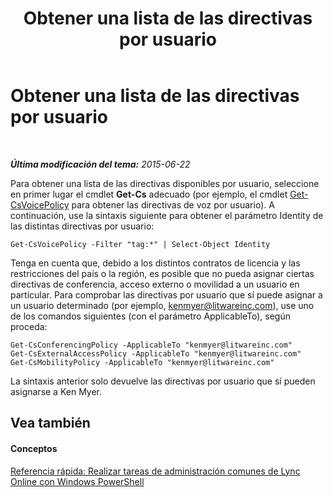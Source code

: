 ﻿---
title: Obtener una lista de las directivas por usuario
TOCTitle: Obtener una lista de las directivas por usuario
ms:assetid: e95a2755-3501-40cc-a704-5ecd01839d76
ms:mtpsurl: https://technet.microsoft.com/es-es/library/Dn362856(v=OCS.15)
ms:contentKeyID: 56271369
ms.date: 06/02/2017
mtps_version: v=OCS.15
ms.translationtype: HT
---

# Obtener una lista de las directivas por usuario

 

_**Última modificación del tema:** 2015-06-22_

Para obtener una lista de las directivas disponibles por usuario, seleccione en primer lugar el cmdlet **Get-Cs** adecuado (por ejemplo, el cmdlet [Get-CsVoicePolicy](get-csvoicepolicy.md) para obtener las directivas de voz por usuario). A continuación, use la sintaxis siguiente para obtener el parámetro Identity de las distintas directivas por usuario:

    Get-CsVoicePolicy -Filter "tag:*" | Select-Object Identity

Tenga en cuenta que, debido a los distintos contratos de licencia y las restricciones del país o la región, es posible que no pueda asignar ciertas directivas de conferencia, acceso externo o movilidad a un usuario en particular. Para comprobar las directivas por usuario que sí puede asignar a un usuario determinado (por ejemplo, kenmyer@litwareinc.com), use uno de los comandos siguientes (con el parámetro ApplicableTo), según proceda:

    Get-CsConferencingPolicy -ApplicableTo "kenmyer@litwareinc.com"
    Get-CsExternalAccessPolicy -ApplicableTo "kenmyer@litwareinc.com"
    Get-CsMobilityPolicy -ApplicableTo "kenmyer@litwareinc.com"

La sintaxis anterior solo devuelve las directivas por usuario que sí pueden asignarse a Ken Myer.

## Vea también

#### Conceptos

[Referencia rápida: Realizar tareas de administración comunes de Lync Online con Windows PowerShell](quick-reference-using-windows-powershell-to-do-common-skype-for-business-online-management-tasks.md)

